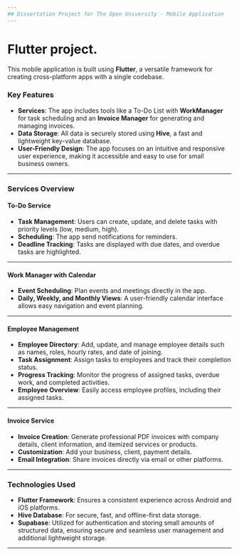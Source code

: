 ```yaml
---
## Dissertation Project for The Open University - Mobile Application
---
```


# Flutter project.

This mobile application is built using **Flutter**, a versatile framework for creating cross-platform apps with a single codebase. 

### **Key Features**
- **Services**: The app includes tools like a To-Do List with **WorkManager** for task scheduling and an **Invoice Manager** for generating and managing invoices.
- **Data Storage**: All data is securely stored using **Hive**, a fast and lightweight key-value database.
- **User-Friendly Design**: The app focuses on an intuitive and responsive user experience, making it accessible and easy to use for small business owners.

---

### **Services Overview**

#### **To-Do Service**
- **Task Management**: Users can create, update, and delete tasks with priority levels (low, medium, high).
- **Scheduling**: The app send notifications for reminders.
- **Deadline Tracking**: Tasks are displayed with due dates, and overdue tasks are highlighted.

---

#### **Work Manager with Calendar**
- **Event Scheduling**: Plan events and meetings directly in the app.
- **Daily, Weekly, and Monthly Views**: A user-friendly calendar interface allows easy navigation and event planning.

---

#### **Employee Management**
- **Employee Directory**: Add, update, and manage employee details such as names, roles, hourly rates, and date of joining.
- **Task Assignment**: Assign tasks to employees and track their completion status.
- **Progress Tracking**: Monitor the progress of assigned tasks, overdue work, and completed activities.
- **Employee Overview**: Easily access employee profiles, including their assigned tasks.

---

#### **Invoice Service**
- **Invoice Creation**: Generate professional PDF invoices with company details, client information, and itemized services or products.
- **Customization**: Add your business, client, payment details.
- **Email Integration**: Share invoices directly via email or other platforms.

---

### **Technologies Used**
- **Flutter Framework**: Ensures a consistent experience across Android and iOS platforms.
- **Hive Database**: For secure, fast, and offline-first data storage.
- **Supabase**: Utilized for authentication and storing small amounts of structured data, ensuring secure and seamless user management and additional lightweight storage.

---




